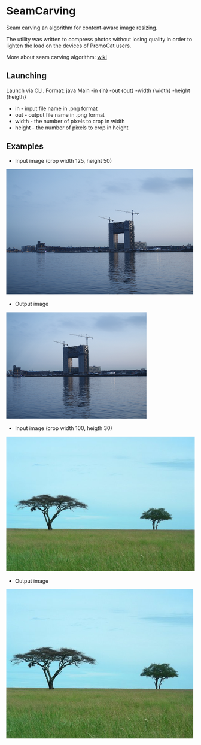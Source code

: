 # SeamCarving
Seam carving an algorithm for content-aware image resizing.

The utility was written to compress photos without losing quality in order to lighten the load on the devices of PromoCat users.

More about seam carving algorithm: [wiki](https://en.wikipedia.org/wiki/Seam_carving)

Launching
---
Launch via CLI. Format: java Main -in {in} -out {out} -width {width} -height {heigth}

* in - input file name in .png format
* out - output file name in .png format
* width - the number of pixels to crop in width
* height - the number of pixels to crop in height

Examples
---
* Input image (crop width 125, height 50)

![Input image blue](https://github.com/maxim092001/SeamCarving/blob/master/resources/blue.png)


* Output image

![Output image blue](https://github.com/maxim092001/SeamCarving/blob/master/resources/blue-reduced.png)


* Input image (crop width 100, heigth 30)

![Input image trees](https://github.com/maxim092001/SeamCarving/blob/master/resources/trees.png)

* Output image

![Output image trees](https://github.com/maxim092001/SeamCarving/blob/master/resources/trees-reduced.png)
